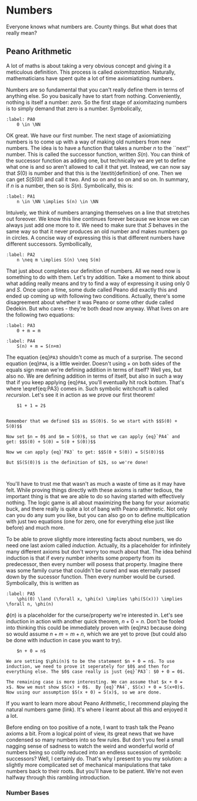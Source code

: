 # Numbers


Everyone knows what numbers are. County things. But what does that really mean?

## Peano Arithmetic 

A lot of maths is about taking a very obvious concept and giving it a meticulous definition. This process is called *axiomitazation*. Naturally, mathematicians have spent quite a lot of time axiomiatizing numbers. 

Numbers are so fundamental that you can't really define them in terms of anything else. So you basically have to start from nothing. Conveniently, nothing is itself a number: *zero*. So the first stage of axiomitazing numbers is to simply demand that zero is a number. Symbolically,

```{math}
:label: PA0
    0 \in \NN 
```

OK great. We have our first number. The next stage of axiomiatizing numbers is to come up with a way of making old numbers from new numbers. The idea is to have a function that takes a number $n$ to the ``next'' number. This is called the successor function, written $S(n)$. You can think of the successor function as adding one, but technically we are yet to define what one is and so aren't allowed to call it that yet. Instead, we can now say that $S(0)$ is number and that this is the \textit{definition} of one. Then we can get $S(S(0))$ and call it two. And so on and so on and so on. In summary, if $n$ is a number, then so is $S(n)$. Symbolically, this is:

```{math}
:label: PA1
    n \in \NN \implies S(n) \in \NN 
```



Intuively, we think of numbers arranging themselves on a line that stretches out foreover. We know this line continues forever because we know we can always just add one more to it. We need to make sure that $S$ behaves in the same way so that it never produces an old number and makes numbers go in circles. A concise way of expressing this is that different numbers have different successors. Symbollically,

```{math}
:label: PA2
    n \neq m \implies S(n) \neq S(m) 
```

That just about completes our definition of numbers. All we need now is something to do with them. Let's try addition. Take a moment to think about what adding really means and try to find a way of expressing it using only $0$ and $S$. Once upon a time, some dude called Peano did exactly this and ended up coming up with following two conditions. Actually, there's some disagreement about whether it was Peano or some other dude called Dedekin. But who cares - they're both dead now anyway. What lives on are the following two equations:


```{math}
:label: PA3
    0 + m = m 
```


```{math}
:label: PA4
    S(n) + m = S(n+m) 
```

The equation {eq}`PA3` shouldn't come as much of a surprise. The second equation {eq}`PA4`, is a little weirder. Doesn't using $+$ on both sides of the equals sign mean we're defining addition in terms of itself? Well yes, but also no. We are defining addition in terms of itself, but also in such a way that if you keep applying {eq}`PA4`, you'll eventually hit rock bottom. That's where \eqref{eq:PA3} comes in. Such symbolic witchcraft is called *recursion*. Let's see it in action as we prove our first theorem!

````{prf:theorem} 
    $1 + 1 = 2$
````

````{prf:proof}

Remember that we defined $1$ as $S(0)$. So we start with $$S(0) + S(0)$$

Now set $n = 0$ and $m = S(0)$, so that we can apply {eq}`PA4` and get: $$S(0) + S(0) = S(0 + S(0))$$

Now we can apply {eq}`PA3` to get: $$S(0 + S(0)) = S(S(0))$$

But $S(S(0))$ is the definition of $2$, so we're done!

    
````


You'll have to trust me that wasn't as much a waste of time as it may have felt. While proving things directly with these axioms is rather tedious, the important thing is that we are able to do so having started with effectively nothing. The logic game is all about maximizing the bang for your axiomatic buck, and there really is quite a lot of bang with Peano arithmetic. Not only can you do any sum you like, but you can also go on to define multiplication with just two equations (one for zero, one for everything else just like before) and much more. 

To be able to prove slightly more interesting facts about numbers, we do need one last axiom called *induction*. Actually, its a placeholder for infinitely many different axioms but don't worry too much about that. The idea behind induction is that if every number inherits some property from its predecessor, then every number will posess that property. Imagine there was some family curse that couldn't be cured and was eternally passed down by the sucessor function. Then every number would be cursed. Symbolically, this is written as 

```{math}
:label: PA5
    \phi(0) \land (\forall x, \phi(x) \implies \phi(S(x))) \implies \forall n, \phi(n) 
```

$\phi(n)$ is a placeholder for the curse/property we're interested in. Let's see induction in action with another quick theorem, $n + 0 = n$. Don't be fooled into thinking this could be immediately proven with {eq}`PA3` because doing so would assume $n + m = m + n$, which we are yet to prove (but could also be done with induction in case you want to try).

````{prf:theorem} 
    $n + 0 = n$
````

````{prf:proof}
We are setting $\phi(n)$ to be the statement $n + 0 = n$. To use induction, we need to prove it seperately for $0$ and then for everything else. The $0$ case really is just {eq}`PA3`: $0 + 0 = 0$.

The remaining case is more interesting. We can assume that $x + 0 = x$. Now we must show $S(x) + 0$.  By {eq}`PA4`, $S(x) + 0 = S(x+0)$. Now using our assumption $S(x + 0) = S(x)$, so we are done.

````

If you want to learn more about Peano Arithmetic, I recommend playing the natural numbers game (link). It's where I learnt about all this and enjoyed it a lot. 

Before ending on too positive of a note, I want to trash talk the Peano axioms a bit. From a logical point of view, its great news that we have condensed so many numbers into so few rules. But don't you feel a small nagging sense of sadness to watch the weird and wonderful world of numbers being so coldly reduced into an endless sucession of symbolic successors? Well, I certainly do. That's why I present to you my solution: a slightly more complicated set of mechanical manipulations that take numbers back to their roots. But you'll have to be patient. We're not even halfway through this rambling introduction.


    


		
		
	
### Number Bases